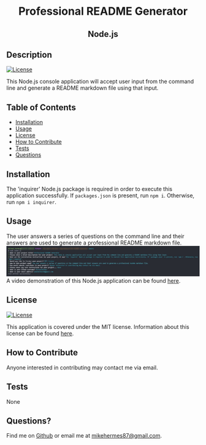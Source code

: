 <h1 align="center">Professional README Generator</h1>
<h2 align="center">Node.js</h2>

## Description

[![License](https://img.shields.io/badge/License-MIT-blue.svg)](http://choosealicense.com/licenses/mit/)

This Node.js console application will accept user input from the command line and generate a README markdown file using that input.

## Table of Contents

- [Installation](#installation)
- [Usage](#usage)
- [License](#license)
- [How to Contribute](#how-to-contribute)
- [Tests](#tests)
- [Questions](#questions)

## Installation

The 'inquirer' Node.js package is required in order to execute this application successfully. If `packages.json` is present, run `npm i`. Otherwise, run `npm i inquirer`.

## Usage

The user answers a series of questions on the command line and their answers are used to generate a professional README markdown file.
![Node.js console application user input to generate README file.](./assets/img/README-Generator.jpg)
A video demonstration of this Node.js application can be found [here](https://www.screencast.com/t/0NPhXhf8).

## License

[![License](https://img.shields.io/badge/License-MIT-blue.svg)](http://choosealicense.com/licenses/mit/)

This application is covered under the MIT license. Information about this license can be found [here](http://choosealicense.com/licenses/mit/).

## How to Contribute

Anyone interested in contributing may contact me via email.

## Tests

None

## Questions?

Find me on [Github](https://github.com/michaelhermes) or email me at [mikehermes87@gmail.com](mailto:mikehermes87@gmail.com).
